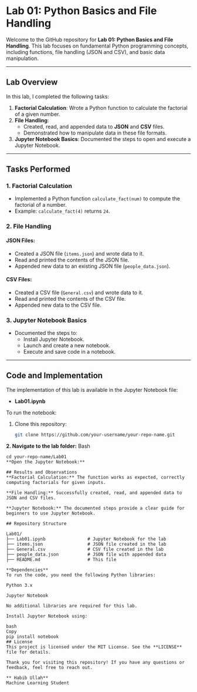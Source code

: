 # Lab 01: Python Basics and File Handling

Welcome to the GitHub repository for **Lab 01: Python Basics and File Handling**. This lab focuses on fundamental Python programming concepts, including functions, file handling (JSON and CSV), and basic data manipulation.

---

## Lab Overview

In this lab, I completed the following tasks:
1. **Factorial Calculation**: Wrote a Python function to calculate the factorial of a given number.
2. **File Handling**:
   - Created, read, and appended data to **JSON** and **CSV** files.
   - Demonstrated how to manipulate data in these file formats.
3. **Jupyter Notebook Basics**: Documented the steps to open and execute a Jupyter Notebook.

---

## Tasks Performed

### 1. Factorial Calculation
- Implemented a Python function `calculate_fact(num)` to compute the factorial of a number.
- Example: `calculate_fact(4)` returns `24`.

### 2. File Handling
#### JSON Files:
- Created a JSON file (`items.json`) and wrote data to it.
- Read and printed the contents of the JSON file.
- Appended new data to an existing JSON file (`people_data.json`).

#### CSV Files:
- Created a CSV file (`General.csv`) and wrote data to it.
- Read and printed the contents of the CSV file.
- Appended new data to the CSV file.

### 3. Jupyter Notebook Basics
- Documented the steps to:
  - Install Jupyter Notebook.
  - Launch and create a new notebook.
  - Execute and save code in a notebook.

---

## Code and Implementation

The implementation of this lab is available in the Jupyter Notebook file:
- **Lab01.ipynb**

To run the notebook:
1. Clone this repository:
   ```bash
   git clone https://github.com/your-username/your-repo-name.git

**2. Navigate to the lab folder:**
Bash 
```
cd your-repo-name/Lab01
**Open the Jupyter Notebook:**

## Results and Observations
**Factorial Calculation:** The function works as expected, correctly computing factorials for given inputs.

**File Handling:** Successfully created, read, and appended data to JSON and CSV files.

**Jupyter Notebook:** The documented steps provide a clear guide for beginners to use Jupyter Notebook.

## Repository Structure

Lab01/
├── Lab01.ipynb                # Jupyter Notebook for the lab
├── items.json                 # JSON file created in the lab
├── General.csv                # CSV file created in the lab
├── people_data.json           # JSON file with appended data
├── README.md                  # This file

**Dependencies**
To run the code, you need the following Python libraries:

Python 3.x

Jupyter Notebook

No additional libraries are required for this lab.

Install Jupyter Notebook using:

bash
Copy
pip install notebook
## License
This project is licensed under the MIT License. See the **LICENSE** file for details.

Thank you for visiting this repository! If you have any questions or feedback, feel free to reach out.

** Habib Ullah**
Machine Learning Student
